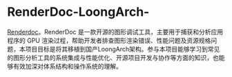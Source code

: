# RenderDoc-LoongArch-
[Renderdoc](https://renderdoc.org/)。RenderDoc 是一款开源的图形调试工具，主要用于捕获和分析应用程序的 GPU 渲染过程，帮助开发者排查图形渲染错误、性能问题及资源规格问题，本项目目标是将其移植到国产LoongArch架构。参与本项目能够学习到常见的图形分析工具的系统集成与性能优化、开源项目开发与协作等方面的知识，也能够有效加深对体系结构和操作系统的理解。
